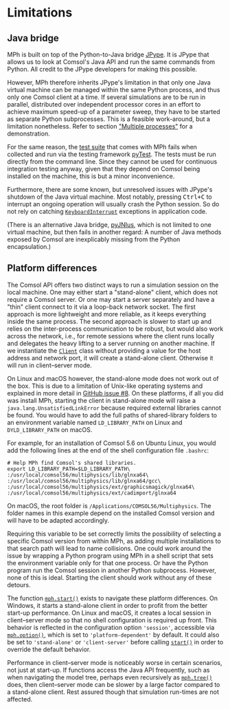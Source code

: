 ﻿# Limitations

## Java bridge

MPh is built on top of the Python-to-Java bridge [JPype][jpype].
It is JPype that allows us to look at Comsol's Java API and run the
same commands from Python. All credit to the JPype developers for
making this possible.

However, MPh therefore inherits JPype's limitation in that only one
Java virtual machine can be managed within the same Python process,
and thus only one Comsol client at a time. If several simulations are
to be run in parallel, distributed over independent processor cores in
an effort to achieve maximum speed-up of a parameter sweep, they have
to be started as separate Python subprocesses. This is a feasible
work-around, but a limitation nonetheless. Refer to section  ["Multiple
processes"](demonstrations.md#multiple-processes) for a demonstration.

For the same reason, the [test suite][tests] that comes with MPh fails
when collected and run via the testing framework [pyTest][pytest].
The tests must be run directly from the command line. Since they cannot
be used for continuous integration testing anyway, given that they
depend on Comsol being installed on the machine, this is but a minor
inconvenience.

Furthermore, there are some known, but unresolved issues with JPype's
shutdown of the Java virtual machine. Most notably, pressing
<kbd>Ctrl+C</kbd> to interrupt an ongoing operation will usually crash
the Python session. So do not rely on catching [`KeyboardInterrupt`][kbint]
exceptions in application code.

(There is an alternative Java bridge, [pyJNIus][jnius], which is
not limited to one virtual machine, but then fails in another regard:
A number of Java methods exposed by Comsol are inexplicably missing
from the Python encapsulation.)


## Platform differences

The Comsol API offers two distinct ways to run a simulation session
on the local machine. One may either start a "stand-alone" client,
which does not require a Comsol server. Or one may start a server
separately and have a "thin" client connect to it via a loop-back
network socket. The first approach is more lightweight and more
reliable, as it keeps everything inside the same process. The second
approach is slower to start up and relies on the inter-process
communication to be robust, but would also work across the network,
i.e., for remote sessions where the client runs locally and delegates
the heavy lifting to a server running on another machine. If we
instantiate the [`Client`](api/mph.Client) class without providing a
value for the host address and network port, it will create a
stand-alone client. Otherwise it will run in client–server mode.

On Linux and macOS however, the stand-alone mode does not work out of
the box. This is due to a limitation of Unix-like operating systems
and explained in more detail in [GitHub issue #8][issue8]. On these
platforms, if all you did was install MPh, starting the client in
stand-alone mode will raise a `java.lang.UnsatisfiedLinkError`
because required external libraries cannot be found. You would have
to add the full paths of shared-library folders to an environment
variable named `LD_LIBRARY_PATH` on Linux and `DYLD_LIBRARY_PATH` on
macOS.

For example, for an installation of Comsol 5.6 on Ubuntu Linux, you
would add the following lines at the end of the shell configuration
file `.bashrc`:
```shell
# Help MPh find Comsol's shared libraries.
export LD_LIBRARY_PATH=$LD_LIBRARY_PATH\
:/usr/local/comsol56/multiphysics/lib/glnxa64\
:/usr/local/comsol56/multiphysics/lib/glnxa64/gcc\
:/usr/local/comsol56/multiphysics/ext/graphicsmagick/glnxa64\
:/usr/local/comsol56/multiphysics/ext/cadimport/glnxa64
```

On macOS, the root folder is `/Applications/COMSOL56/Multiphysics`.
The folder names in this example depend on the installed Comsol version
and will have to be adapted accordingly.

Requiring this variable to be set correctly limits the possibility of
selecting a specific Comsol version from within MPh, as adding multiple
installations to that search path will lead to name collisions. One
could work around the issue by wrapping a Python program using MPh in
a shell script that sets the environment variable only for that one
process. Or have the Python program run the Comsol session in another
Python subprocess. However, none of this is ideal. Starting the client
should work without any of these detours.

The function [`mph.start()`](api/mph.start) exists to navigate these
platform differences. On Windows, it starts a stand-alone client in
order to profit from the better start-up performance. On Linux and
macOS, it creates a local session in client–server mode so that no
shell configuration is required up front. This behavior is reflected
in the configuration option `'session'`, accessible via
[`mph.option()`](api/mph.config), which is set to `'platform-dependent'`
by default. It could also be set to `'stand-alone'` or `'client-server'`
before calling [`start()`](api/mph.start) in order to override the
default behavior.

Performance in client–server mode is noticeably worse in certain
scenarios, not just at start-up. If functions access the Java API
frequently, such as when navigating the model tree, perhaps even
recursively as [`mph.tree()`](api/mph.tree) does, then client–server
mode can be slower by a large factor compared to a stand-alone client.
Rest assured though that simulation run-times are not affected.


[tests]:  https://github.com/John-Hennig/mph/tree/master/tests
[jpype]:  https://github.com/jpype-project/jpype
[pytest]: https://docs.pytest.org
[kbint]:  https://docs.python.org/3/library/exceptions.html#KeyboardInterrupt
[jnius]:  https://pyjnius.readthedocs.io
[issue8]: https://github.com/John-Hennig/MPh/issues/8
